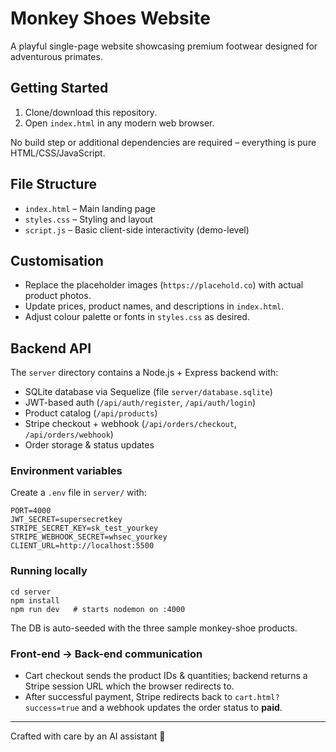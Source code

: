 # Monkey Shoes Website

A playful single-page website showcasing premium footwear designed for adventurous primates.

## Getting Started

1. Clone/download this repository.
2. Open `index.html` in any modern web browser.

No build step or additional dependencies are required – everything is pure HTML/CSS/JavaScript.

## File Structure

- `index.html` – Main landing page
- `styles.css`  – Styling and layout
- `script.js`   – Basic client-side interactivity (demo-level)

## Customisation

- Replace the placeholder images (`https://placehold.co`) with actual product photos.
- Update prices, product names, and descriptions in `index.html`.
- Adjust colour palette or fonts in `styles.css` as desired.

## Backend API

The `server` directory contains a Node.js + Express backend with:

- SQLite database via Sequelize (file `server/database.sqlite`)
- JWT-based auth (`/api/auth/register`, `/api/auth/login`)
- Product catalog (`/api/products`)
- Stripe checkout + webhook (`/api/orders/checkout`, `/api/orders/webhook`)
- Order storage & status updates

### Environment variables

Create a `.env` file in `server/` with:

```
PORT=4000
JWT_SECRET=supersecretkey
STRIPE_SECRET_KEY=sk_test_yourkey
STRIPE_WEBHOOK_SECRET=whsec_yourkey
CLIENT_URL=http://localhost:5500
```

### Running locally

```
cd server
npm install
npm run dev   # starts nodemon on :4000
```

The DB is auto-seeded with the three sample monkey-shoe products.

### Front-end → Back-end communication

- Cart checkout sends the product IDs & quantities; backend returns a Stripe session URL which the browser redirects to.
- After successful payment, Stripe redirects back to `cart.html?success=true` and a webhook updates the order status to **paid**.

---
Crafted with care by an AI assistant 🚀